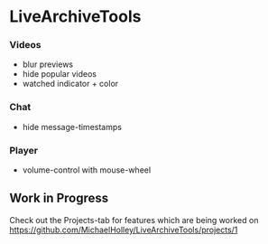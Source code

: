 # LiveArchiveTools

### Videos
- blur previews
- hide popular videos
- watched indicator + color

### Chat
- hide message-timestamps

### Player
- volume-control with mouse-wheel

## Work in Progress
Check out the Projects-tab for features which are being worked on
https://github.com/MichaelHolley/LiveArchiveTools/projects/1
